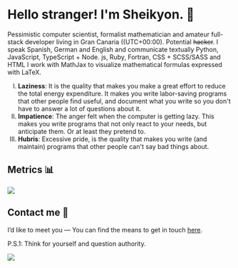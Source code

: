 # Hello stranger! I'm Sheikyon. 👋

Pessimistic computer scientist, formalist mathematician and amateur full-stack developer living in Gran Canaria ((UTC+00:00). Potential ~~hacker~~. I speak Spanish, German and English and communicate textually Python, JavaScript, TypeScript + Node. js, Ruby, Fortran, CSS + SCSS/SASS and HTML I work with MathJax to visualize mathematical formulas expressed with LaTeX. 
  
<ol type="I">
  <li><span><strong>Laziness</span></strong>: It is the quality that makes you make a great effort to reduce the total energy expenditure. It makes you write labor-saving programs that other people find useful, and document what you write so you don't have to answer a lot of questions about it.</li>
  <li><span><strong>Impatience</span></strong>: The anger felt when the computer is getting lazy. This makes you write programs that not only react to your needs, but anticipate them. Or at least they pretend to.</li>
  <li><span><strong>Hubris</span></strong>: Excessive pride, is the quality that makes you write (and maintain) programs that other people can't say bad things about.</li>
</ol>

## Metrics 📊

<img src="https://github-readme-stats-git-masterrstaa-rickstaa.vercel.app/api?username=Sheikyon&&show_icons=true&theme=prussian">

## Contact me 📮

I’d like to meet you ― You can find the means to get in touch [here](https://sheikyon.nl/about/#contact-me).

P.S.1: Think for yourself and question authority.
  
![](https://komarev.com/ghpvc/?username=sheikyon)
